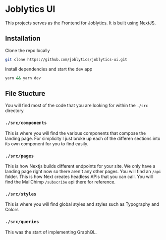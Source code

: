 # Joblytics UI

This projects serves as the Frontend for Joblytics. It is built using [NextJS](https://nextjs.org/docs). 

## Installation

Clone the repo locally

```bash
git clone https://github.com/joblytics/joblytics-ui.git
```

Install dependencies and start the dev app
```bash
yarn && yarn dev
```

## File Stucture
You will find most of the code that you are looking for within the `./src` directory

### `./src/components`
This is where you will find the various components that compose the landing page. For simplicity I just broke up each of the differen sections into its own component for you to find easily. 

### `./src/pages`
This is how Nextjs builds different endpoints for your site. We only have a landing page right now so there aren't any other pages. You will find an `/api` folder. This is how Next creates headless APIs that you can call. You will find the MailChimp `/subscribe` api there for reference.

### `./src/styles`
This is where you will find global styles and styles such as Typography and Colors

### `./src/queries`
This was the start of implementing GraphQL. 